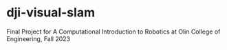 # dji-visual-slam
Final Project for A Computational Introduction to Robotics at Olin College of Engineering, Fall 2023
